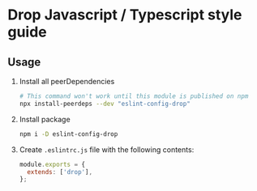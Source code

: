 # Drop Javascript / Typescript style guide

## Usage

1. Install all peerDependencies
   ```bash
   # This command won't work until this module is published on npm
   npx install-peerdeps --dev "eslint-config-drop"
   ```
2. Install package

   ```bash
   npm i -D eslint-config-drop

   ```

3. Create `.eslintrc.js` file with the following contents:
   ```javascript
   module.exports = {
     extends: ['drop'],
   };
   ```

